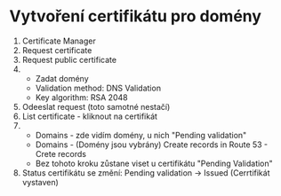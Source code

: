 # Vytvoření certifikátu pro domény
1. Certificate Manager
2. Request certificate
3. Request public certificate
4. - Zadat domény
   - Validation method: DNS Validation
   - Key algorithm: RSA 2048
5. Odeeslat request (toto samotné nestačí)
6. List certificate - kliknout na certifikát
7. - Domains - zde vidím domény, u nich "Pending validation"
   - Domains - (Domény jsou vybrány) Create records in Route 53 - Crete records
   - Bez tohoto kroku zůstane viset u certifikátu "Pending Validation"
8. Status certifikátu se změní: Pending validation -> Issued (Cerrtifikát vystaven)
